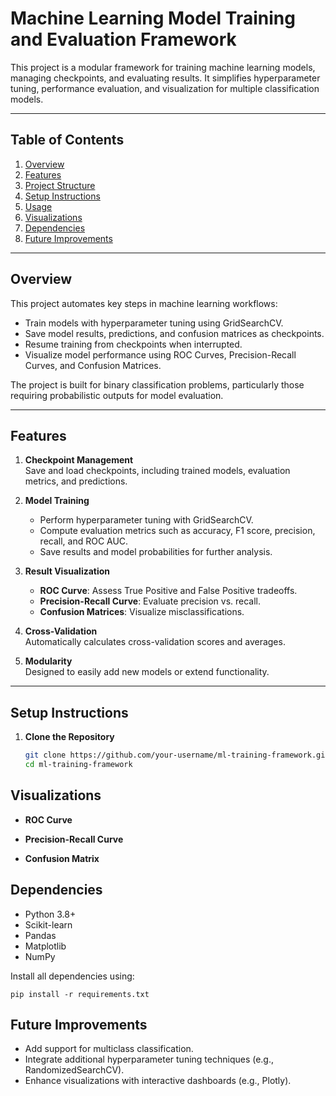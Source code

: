 # **Machine Learning Model Training and Evaluation Framework**

This project is a modular framework for training machine learning models, managing checkpoints, and evaluating results. It simplifies hyperparameter tuning, performance evaluation, and visualization for multiple classification models.

---

## **Table of Contents**

1. [Overview](#overview)  
2. [Features](#features)  
3. [Project Structure](#project-structure)  
4. [Setup Instructions](#setup-instructions)  
5. [Usage](#usage)  
6. [Visualizations](#visualizations)  
7. [Dependencies](#dependencies)  
8. [Future Improvements](#future-improvements)  

---

## **Overview**

This project automates key steps in machine learning workflows:
- Train models with hyperparameter tuning using GridSearchCV.
- Save model results, predictions, and confusion matrices as checkpoints.
- Resume training from checkpoints when interrupted.
- Visualize model performance using ROC Curves, Precision-Recall Curves, and Confusion Matrices.

The project is built for binary classification problems, particularly those requiring probabilistic outputs for model evaluation.

---

## **Features**

1. **Checkpoint Management**  
   Save and load checkpoints, including trained models, evaluation metrics, and predictions.

2. **Model Training**  
   - Perform hyperparameter tuning with GridSearchCV.  
   - Compute evaluation metrics such as accuracy, F1 score, precision, recall, and ROC AUC.  
   - Save results and model probabilities for further analysis.

3. **Result Visualization**  
   - **ROC Curve**: Assess True Positive and False Positive tradeoffs.  
   - **Precision-Recall Curve**: Evaluate precision vs. recall.  
   - **Confusion Matrices**: Visualize misclassifications.

4. **Cross-Validation**  
   Automatically calculates cross-validation scores and averages.

5. **Modularity**  
   Designed to easily add new models or extend functionality.


---

## **Setup Instructions**

1. **Clone the Repository**
   ```bash
   git clone https://github.com/your-username/ml-training-framework.git
   cd ml-training-framework


## Visualizations

*   **ROC Curve**  
    
*   **Precision-Recall Curve**  
    
*   **Confusion Matrix**


## Dependencies

*   Python 3.8+
*   Scikit-learn
*   Pandas
*   Matplotlib
*   NumPy

Install all dependencies using:

  

  
```
pip install -r requirements.txt
```
  

  

## Future Improvements

*   Add support for multiclass classification.
*   Integrate additional hyperparameter tuning techniques (e.g., RandomizedSearchCV).
*   Enhance visualizations with interactive dashboards (e.g., Plotly).
